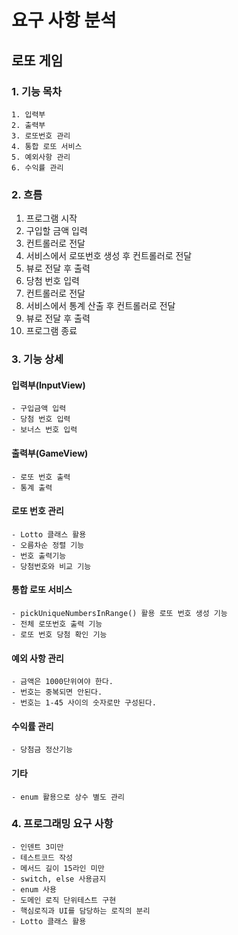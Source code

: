 # 요구 사항 분석

## 로또 게임

### 1. 기능 목차

    1. 입력부
    2. 출력부
    3. 로또번호 관리
    4. 통합 로또 서비스
    5. 예외사항 관리
    6. 수익률 관리

### 2. 흐름

1. 프로그램 시작
2. 구입할 금액 입력
3. 컨트롤러로 전달
4. 서비스에서 로또번호 생성 후 컨트롤러로 전달
5. 뷰로 전달 후 출력
6. 당첨 번호 입력
7. 컨트롤러로 전달
8. 서비스에서 통계 산출 후 컨트롤러로 전달
9. 뷰로 전달 후 출력
10. 프로그램 종료


### 3. 기능 상세

#### 입력부(InputView)
    - 구입금액 입력
    - 당첨 번호 입력
    - 보너스 번호 입력

#### 출력부(GameView)
    - 로또 번호 출력
    - 통계 출력

#### 로또 번호 관리
    - Lotto 클래스 활용
    - 오름차순 정렬 기능
    - 번호 출력기능
    - 당첨번호와 비교 기능

#### 통합 로또 서비스
    - pickUniqueNumbersInRange() 활용 로또 번호 생성 기능
    - 전체 로또번호 출력 기능
    - 로또 번호 당첨 확인 기능

#### 예외 사항 관리
    - 금액은 1000단위여야 한다.
    - 번호는 중복되면 안된다.
    - 번호는 1-45 사이의 숫자로만 구성된다.

#### 수익률 관리
    - 당첨금 정산기능

#### 기타
    - enum 활용으로 상수 별도 관리


### 4. 프로그래밍 요구 사항

    - 인덴트 3미만
    - 테스트코드 작성
    - 메서드 길이 15라인 미만
    - switch, else 사용금지
    - enum 사용
    - 도메인 로직 단위테스트 구현
    - 핵심로직과 UI를 담당하는 로직의 분리
    - Lotto 클래스 활용